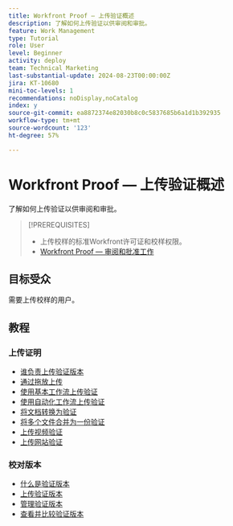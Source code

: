 ```yaml
---
title: Workfront Proof — 上传验证概述
description: 了解如何上传验证以供审阅和审批。
feature: Work Management
type: Tutorial
role: User
level: Beginner
activity: deploy
team: Technical Marketing
last-substantial-update: 2024-08-23T00:00:00Z
jira: KT-10680
mini-toc-levels: 1
recommendations: noDisplay,noCatalog
index: y
source-git-commit: ea8872374e82030b8c0c5837685b6a1d1b392935
workflow-type: tm+mt
source-wordcount: '123'
ht-degree: 57%

---
```



# Workfront Proof — 上传验证概述

了解如何上传验证以供审阅和审批。

>[!PREREQUISITES]
>
>* 上传校样的标准Workfront许可证和校样权限。
>* [Workfront Proof — 审阅和批准工作](https://experienceleague.adobe.com/?recommended=Workfront-L-1-2022.1.proof)


## 目标受众

需要上传校样的用户。

## 教程

### 上传证明

* [谁负责上传验证版本](/help/workfront-proof/upload-proofs/who-uploads-the-proof-versions.md)
* [通过拖放上传](/help/workfront-proof/upload-proofs/upload-with-a-drag-and-drop.md)
* [使用基本工作流上传验证](/help/workfront-proof/upload-proofs/upload-a-proof-with-a-basic-workflow.md)
* [使用自动化工作流上传验证](/help/workfront-proof/upload-proofs/upload-a-proof-with-an-automated-workflow.md)
* [将文档转换为验证](/help/workfront-proof/upload-proofs/convert-a-document-to-a-proof.md)
* [将多个文件合并为一份验证](/help/workfront-proof/upload-proofs/combine-multiple-files-into-a-single-proof.md)
* [上传视频验证](/help/workfront-proof/upload-proofs/other-types-of-digital-assets.md)
* [上传网站验证](/help/workfront-proof/upload-proofs/upload-a-proof-of-a-website.md)

### 校对版本

* [什么是验证版本](/help/workfront-proof/upload-proofs/what-is-a-proof-version.md)
* [上传验证版本](/help/workfront-proof/upload-proofs/upload-a-proof-version.md)
* [管理验证版本](/help/workfront-proof/upload-proofs/manage-proof-versions.md)
* [查看并比较验证版本](/help/workfront-proof/upload-proofs/view-and-compare-proof-versions.md)


